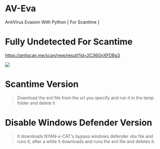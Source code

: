 # AV-Eva

AntiVirus Evasion With Python [ For Scantime ]

# Fully Undetected For Scantime
https://antiscan.me/scan/new/result?id=2C36GnXFDBg3


<img src="https://antiscan.me/images/result/2C36GnXFDBg3.png"/>

# Scantime Version
> Download the evil file from the url you specify and run it in the temp folder and delete it

# Disable Windows Defender Version
> It downloads NYAN-x-CAT's bypass windows defender vbs file and runs it, after a while it downloads and runs the evil file and deletes it.
